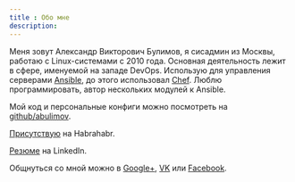 ```yaml
---
title : Обо мне
description:
---
```


Меня зовут Александр Викторович Булимов, я сисадмин из Москвы,
работаю с Linux-системами с 2010 года.
Основная деятельность лежит в сфере, именуемой на западе DevOps.
Использую для управления серверами [Ansible](http://www.ansibleworks.com/), до этого использовал [Chef](http://www.opscode.com/chef/).
Люблю программировать, автор нескольких модулей к Ansible.

Мой код и персональные конфиги можно посмотреть на [github/abulimov](https://github.com/abulimov).

[Присутствую](http://{{data.author.habr}}) на Habrahabr.

[Резюме](http://{{data.author.linkedin}}) на LinkedIn.

Общнуться со мной можно в [Google+](https://{{data.author.gplus}}), [VK](https://{{data.author.vk}}) или [Facebook](https://{{data.author.fb}}).

